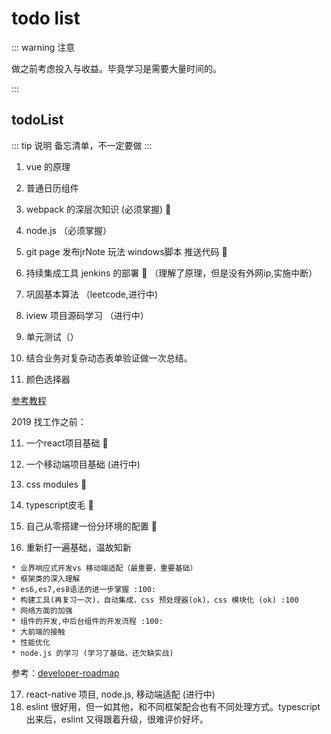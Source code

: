 # todo list

::: warning 注意

做之前考虑投入与收益。毕竟学习是需要大量时间的。

:::

## todoList
::: tip 说明
备忘清单，不一定要做
:::
1. vue 的原理

2. 普通日历组件  

3. webpack 的深层次知识  (必须掌握) :100: 

4. node.js （必须掌握）

5. git page 发布jrNote 玩法 windows脚本 推送代码 :100: 

6. 持续集成工具 jenkins 的部署  :100: （理解了原理，但是没有外网ip,实施中断）

7. 巩固基本算法 （leetcode,进行中)

8. iview 项目源码学习 （进行中）

9. 单元测试（）

10. 结合业务对复杂动态表单验证做一次总结。

11. 颜色选择器


 [参考教程](https://www.cnblogs.com/c9999/p/6399367.html)

2019 找工作之前：

 11. 一个react项目基础  :100:   

 12. 一个移动端项目基础 (进行中)

 13. css modules :100:

 14. typescript皮毛 :100:

 15. 自己从零搭建一份分环境的配置 :100:

 16. 重新打一遍基础，温故知新 

    * 业界响应式开发vs 移动端适配（最重要，重要基础）
    * 框架类的深入理解 
    * es6,es7,es8语法的进一步掌握 :100:
    * 构建工具(再复习一次)，自动集成，css 预处理器(ok)，css 模块化 (ok) :100
    * 网络方面的加强
    * 组件的开发,中后台组件的开发流程 :100:
    * 大前端的接触
    * 性能优化  
    * node.js 的学习 (学习了基础，还欠缺实战)

 参考：[developer-roadmap](https://github.com/kamranahmedse/developer-roadmap)

17. react-native 项目, node.js, 移动端适配 (进行中)
18. eslint 
   很好用，但一如其他，和不同框架配合也有不同处理方式。typescript 出来后，eslint 又得跟着升级，很难评价好坏。



